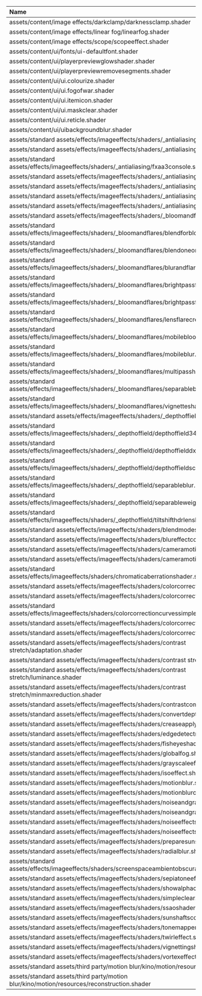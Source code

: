 |Name|
|:-|
|assets/content/image effects/darkclamp/darknessclamp.shader|
|assets/content/image effects/linear fog/linearfog.shader|
|assets/content/image effects/scope/scopeeffect.shader|
|assets/content/ui/fonts/ui-defaultfont.shader|
|assets/content/ui/playerpreviewglowshader.shader|
|assets/content/ui/playerpreviewremovesegments.shader|
|assets/content/ui/ui.colourize.shader|
|assets/content/ui/ui.fogofwar.shader|
|assets/content/ui/ui.itemicon.shader|
|assets/content/ui/ui.maskclear.shader|
|assets/content/ui/ui.reticle.shader|
|assets/content/ui/uibackgroundblur.shader|
|assets/standard assets/effects/imageeffects/shaders/_antialiasing/dlaa.shader|
|assets/standard assets/effects/imageeffects/shaders/_antialiasing/fxaa2.shader|
|assets/standard assets/effects/imageeffects/shaders/_antialiasing/fxaa3console.shader|
|assets/standard assets/effects/imageeffects/shaders/_antialiasing/fxaapreset2.shader|
|assets/standard assets/effects/imageeffects/shaders/_antialiasing/fxaapreset3.shader|
|assets/standard assets/effects/imageeffects/shaders/_antialiasing/nfaa.shader|
|assets/standard assets/effects/imageeffects/shaders/_antialiasing/ssaa.shader|
|assets/standard assets/effects/imageeffects/shaders/_bloomandflares/blend.shader|
|assets/standard assets/effects/imageeffects/shaders/_bloomandflares/blendforbloom.shader|
|assets/standard assets/effects/imageeffects/shaders/_bloomandflares/blendoneone.shader|
|assets/standard assets/effects/imageeffects/shaders/_bloomandflares/blurandflares.shader|
|assets/standard assets/effects/imageeffects/shaders/_bloomandflares/brightpassfilter.shader|
|assets/standard assets/effects/imageeffects/shaders/_bloomandflares/brightpassfilter2.shader|
|assets/standard assets/effects/imageeffects/shaders/_bloomandflares/lensflarecreate.shader|
|assets/standard assets/effects/imageeffects/shaders/_bloomandflares/mobilebloom.shader|
|assets/standard assets/effects/imageeffects/shaders/_bloomandflares/mobileblur.shader|
|assets/standard assets/effects/imageeffects/shaders/_bloomandflares/multipasshollywoodflares.shader|
|assets/standard assets/effects/imageeffects/shaders/_bloomandflares/separableblurplus.shader|
|assets/standard assets/effects/imageeffects/shaders/_bloomandflares/vignetteshader.shader|
|assets/standard assets/effects/imageeffects/shaders/_depthoffield/bokeh34.shader|
|assets/standard assets/effects/imageeffects/shaders/_depthoffield/depthoffield34.shader|
|assets/standard assets/effects/imageeffects/shaders/_depthoffield/depthoffielddx11.shader|
|assets/standard assets/effects/imageeffects/shaders/_depthoffield/depthoffieldscatter.shader|
|assets/standard assets/effects/imageeffects/shaders/_depthoffield/separableblur.shader|
|assets/standard assets/effects/imageeffects/shaders/_depthoffield/separableweightedblurdof34.shader|
|assets/standard assets/effects/imageeffects/shaders/_depthoffield/tiltshifthdrlensblur.shader|
|assets/standard assets/effects/imageeffects/shaders/blendmodesoverlay.shader|
|assets/standard assets/effects/imageeffects/shaders/blureffectconetaps.shader|
|assets/standard assets/effects/imageeffects/shaders/cameramotionblur.shader|
|assets/standard assets/effects/imageeffects/shaders/cameramotionblurdx11.shader|
|assets/standard assets/effects/imageeffects/shaders/chromaticaberrationshader.shader|
|assets/standard assets/effects/imageeffects/shaders/colorcorrection3dlut.shader|
|assets/standard assets/effects/imageeffects/shaders/colorcorrectioncurves.shader|
|assets/standard assets/effects/imageeffects/shaders/colorcorrectioncurvessimple.shader|
|assets/standard assets/effects/imageeffects/shaders/colorcorrectioneffect.shader|
|assets/standard assets/effects/imageeffects/shaders/colorcorrectionselective.shader|
|assets/standard assets/effects/imageeffects/shaders/contrast stretch/adaptation.shader|
|assets/standard assets/effects/imageeffects/shaders/contrast stretch/apply.shader|
|assets/standard assets/effects/imageeffects/shaders/contrast stretch/luminance.shader|
|assets/standard assets/effects/imageeffects/shaders/contrast stretch/minmaxreduction.shader|
|assets/standard assets/effects/imageeffects/shaders/contrastcomposite.shader|
|assets/standard assets/effects/imageeffects/shaders/convertdepth.shader|
|assets/standard assets/effects/imageeffects/shaders/creaseapply.shader|
|assets/standard assets/effects/imageeffects/shaders/edgedetectnormals.shader|
|assets/standard assets/effects/imageeffects/shaders/fisheyeshader.shader|
|assets/standard assets/effects/imageeffects/shaders/globalfog.shader|
|assets/standard assets/effects/imageeffects/shaders/grayscaleeffect.shader|
|assets/standard assets/effects/imageeffects/shaders/isoeffect.shader|
|assets/standard assets/effects/imageeffects/shaders/motionblur.shader|
|assets/standard assets/effects/imageeffects/shaders/motionblurclear.shader|
|assets/standard assets/effects/imageeffects/shaders/noiseandgrain.shader|
|assets/standard assets/effects/imageeffects/shaders/noiseandgraindx11.shader|
|assets/standard assets/effects/imageeffects/shaders/noiseeffectshaderrgb.shader|
|assets/standard assets/effects/imageeffects/shaders/noiseeffectshaderyuv.shader|
|assets/standard assets/effects/imageeffects/shaders/preparesunshaftsblur.shader|
|assets/standard assets/effects/imageeffects/shaders/radialblur.shader|
|assets/standard assets/effects/imageeffects/shaders/screenspaceambientobscurance.shader|
|assets/standard assets/effects/imageeffects/shaders/sepiatoneeffect.shader|
|assets/standard assets/effects/imageeffects/shaders/showalphachannel.shader|
|assets/standard assets/effects/imageeffects/shaders/simpleclear.shader|
|assets/standard assets/effects/imageeffects/shaders/ssaoshader.shader|
|assets/standard assets/effects/imageeffects/shaders/sunshaftscomposite.shader|
|assets/standard assets/effects/imageeffects/shaders/tonemapper.shader|
|assets/standard assets/effects/imageeffects/shaders/twirleffect.shader|
|assets/standard assets/effects/imageeffects/shaders/vignettingshader.shader|
|assets/standard assets/effects/imageeffects/shaders/vortexeffect.shader|
|assets/standard assets/third party/motion blur/kino/motion/resources/prefilter.shader|
|assets/standard assets/third party/motion blur/kino/motion/resources/reconstruction.shader|
